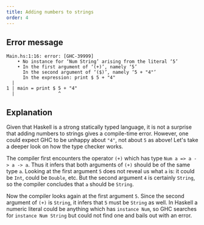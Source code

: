 ```yaml
---
title: Adding numbers to strings
order: 4
---
```


## Error message

```
Main.hs:1:16: error: [GHC-39999]
    • No instance for ‘Num String’ arising from the literal ‘5’
    • In the first argument of ‘(+)’, namely ‘5’
      In the second argument of ‘($)’, namely ‘5 + "4"’
      In the expression: print $ 5 + "4"
  |
1 | main = print $ 5 + "4"
  |                ^
```

## Explanation

Given that Haskell is a strong statically typed language, it is not a surprise that adding numbers to strings gives a compile-time error. However, one could expect GHC to be unhappy about `"4"`, not about `5` as above! Let's take a deeper look on how the type checker works.

The compiler first encounters the operator `(+)` which has type `Num a => a -> a -> a`. Thus it infers that both arguments of `(+)` should be of the same type `a`. Looking at the first argument `5` does not reveal us what `a` is: it could be `Int`, could be `Double`, etc. But the second argument `4` is certainly `String`, so the compiler concludes that `a` should be `String`.

Now the compiler looks again at the first argument `5`. Since the second argument of `(+)` is `String`, it infers that `5` must be `String` as well. In Haskell a numeric literal could be anything which has `instance Num`, so GHC searches for `instance Num String` but could not find one and bails out with an error.
